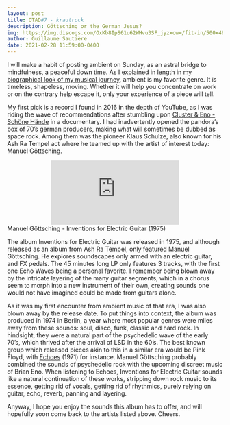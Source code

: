 ```yaml
---
layout: post
title: OTAD#7 - krautrock
description: Göttsching or the German Jesus?
img: https://img.discogs.com/OxKb8IpS61u62WHvu3SF_jyzxow=/fit-in/500x484/filters:strip_icc():format(jpeg):mode_rgb():quality(90)/discogs-images/R-826922-1311517468.jpeg.jpg
author: Guillaume Sautière
date: 2021-02-28 11:59:00-0400
---
```


I will make a habit of posting ambient on Sunday, as an astral bridge to mindfulness, a peaceful down time. As I explained in length in [my biographical look of my musical journey](https://naifrec.github.io/blog/2019/glimpses-of-a-90s-child-musical-journey/), ambient is my favorite genre. It is timeless, shapeless, moving. Whether it will help you concentrate on work or on the contrary help escape it, only your experience of a piece will tell.

My first pick is a record I found in 2016 in the depth of YouTube, as I was riding the wave of recommendations after stumbling upon [Cluster & Eno - Schöne Hände](https://youtu.be/HuKv_ThpItQ) in a documentary. I had inadvertently opened the pandora’s box of 70’s german producers, making what will sometimes be dubbed as space rock. Among them was the pioneer Klaus Schulze, also known for his Ash Ra Tempel act where he teamed up with the artist of interest today: Manuel Göttsching.

<div class="row">
    <div class="col-sm mt-3 mt-md-0 video" align="center">
        <iframe src="https://www.youtube.com/embed/khejrbgdc4w" frameborder="0" allow="accelerometer; autoplay; encrypted-media; gyroscope; picture-in-picture" allowfullscreen></iframe>
    </div>
</div>

<div class="caption">
    Manuel Göttsching - Inventions for Electric Guitar (1975)
</div>

The album Inventions for Electric Guitar was released in 1975, and although released as an album from Ash Ra Tempel, only featured Manuel Göttsching. He explores soundscapes only armed with an electric guitar, and FX pedals. The 45 minutes long LP only features 3 tracks, with the first one Echo Waves being a personal favorite. I remember being blown away by the intricate layering of the many guitar segments, which in a chorus seem to morph into a new instrument of their own, creating sounds one would not have imagined could be made from guitars alone.

As it was my first encounter from ambient music of that era, I was also blown away by the release date. To put things into context, the album was produced in 1974 in Berlin, a year where most popular genres were miles away from these sounds: soul, disco, funk, classic and hard rock. In hindsight, they were a natural part of the psychedelic wave of the early 70’s, which thrived after the arrival of LSD in the 60’s. The best known group which released pieces akin to this in a similar era would be Pink Floyd, with [Echoes](https://youtu.be/KBca3xf-j3o) (1971) for instance. Manuel Göttsching probably combined the sounds of psychedelic rock with the upcoming discreet music of Brian Eno. When listening to Echoes, Inventions for Electric Guitar sounds like a natural continuation of these works, stripping down rock music to its essence, getting rid of vocals, getting rid of rhythmics, purely relying on guitar, echo, reverb, panning and layering.

Anyway, I hope you enjoy the sounds this album has to offer, and will hopefully soon come back to the artists listed above. Cheers.
